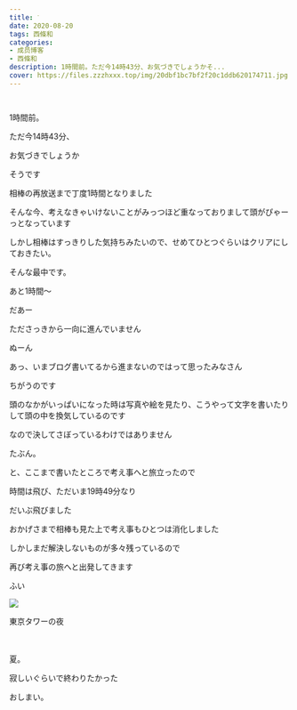 ```yaml
---
title: ᐝ
date: 2020-08-20
tags: 西條和
categories: 
- 成员博客
- 西條和
description: 1時間前。ただ今14時43分、お気づきでしょうかそ...
cover: https://files.zzzhxxx.top/img/20dbf1bc7bf2f20c1ddb620174711.jpg 
---
```


        ﻿
















1時間前。






















ただ今14時43分、


















お気づきでしょうか















そうです









相棒の再放送まで丁度1時間となりました


















そんな今、考えなきゃいけないことがみっつほど重なっておりまして頭がぴゃーっとなっています






しかし相棒はすっきりした気持ちみたいので、せめてひとつぐらいはクリアにしておきたい。













そんな最中です。













あと1時間〜








だあー














たださっきから一向に進んでいません















ぬーん





















あっ、いまブログ書いてるから進まないのではって思ったみなさん





ちがうのです

















頭のなかがいっぱいになった時は写真や絵を見たり、こうやって文字を書いたりして頭の中を換気しているのです















なので決してさぼっているわけではありません









たぶん。



























と、ここまで書いたところで考え事へと旅立ったので






時間は飛び、ただいま19時49分なり


















だいぶ飛びました












おかげさまで相棒も見た上で考え事もひとつは消化しました


















しかしまだ解決しないものが多々残っているので

再び考え事の旅へと出発してきます






















ふい


![](https://files.zzzhxxx.top/img/20dbf1bc7bf2f20c1ddb620174711.jpg)






東京タワーの夜








　



夏。



















寂しいぐらいで終わりたかった





































おしまい。


